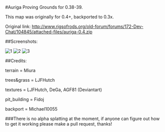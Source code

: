 #Auriga Proving Grounds for 0.38-39.

This map was originally for 0.4+, backported to 0.3x.

Original link: http://www.rigsofrods.org/old-forum/forums/172-Dev-Chat/104845/attached-files/auriga-0.4.zip

##Screenshots:

![1](http://i.imgur.com/a0KhWbm.png)
![2](http://i.imgur.com/HUdiXgf.png)
![3](http://i.imgur.com/gRvqQ7e.png)

##Credits:

terrain = Miura

trees&grass = LJFHutch

textures = LJFHutch, DeGa, AGF81 (Deviantart)

pit_building = Fidoj

backport = Michael10055

###There is no alpha splatting at the moment, if anyone can figure out how to get it working please make a pull request, thanks!